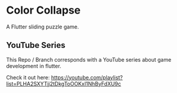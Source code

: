 # Color Collapse

A Flutter sliding puzzle game.

## YouTube Series

This Repo / Branch corresponds with a YouTube series about game development in flutter.

Check it out here: https://youtube.com/playlist?list=PLHA2SXYTjj2tDkgToOOKxI1NhByFdXU9c